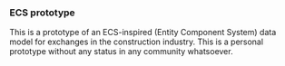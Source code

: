 ### ECS prototype

This is a prototype of an ECS-inspired (Entity Component System) data model for exchanges in the construction industry. This is a personal prototype without any status in any community whatsoever.
